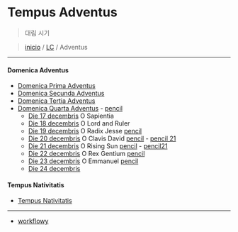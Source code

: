 # Tempus Adventus
> 대림 시기  
  
> [inicio](../README.md) / [LC](../LC.md) / Adventus  

----

#### Domenica Adventus

* [Domenica Prima Adventus](./adventus/A01.md)
* [Domenica Secunda Adventus](./adventus/A02.md)
* [Domenica Tertia Adventus](./adventus/A03.md)
* [Domenica Quarta Adventus](./adventus/A04.md) - [pencil](https://www.ncronline.org/spirituality/pencil-preaching/leaping-christmas)
	* [Die 17 decembris](./adventus/A04.md#17) O Sapientia
	* [Die 18 decembris](./adventus/A04.md#18) O Lord and Ruler
	* [Die 19 decembris](./adventus/A04.md#19) O Radix Jesse [pencil](https://www.ncronline.org/spirituality/pencil-preaching/invitation-life)
	* [Die 20 decembris](./adventus/A04.md#20) O Clavis David [pencil](https://www.ncronline.org/spirituality/pencil-preaching/mary-mentor-and-model) - [pencil 21](https://www.ncronline.org/news/spirituality/pencil-preaching/favor-god)
	* [Die 21 decembris](./adventus/A04.md#21) O Rising Sun [pencil](https://www.ncronline.org/spirituality/pencil-preaching/where-god-dwells) - [pencil21](https://www.ncronline.org/news/spirituality/pencil-preaching/loves-leap)
	* [Die 22 decembris](./adventus/A04.md#22) O Rex Gentium [pencil](https://www.ncronline.org/spirituality/pencil-preaching/song-never-ends)
	* [Die 23 decembris](./adventus/A04.md#23) O Emmanuel [pencil](https://www.ncronline.org/spirituality/pencil-preaching/anticipation)
	* [Die 24 decembris](./adventus/A04.md#24)


#### Tempus Nativitatis
* [Tempus Nativitatis](./LN.md)



----

* [workflowy](https://workflowy.com/s/tempus-adventus/gXIb6iL9zKoN1vLs)
